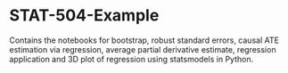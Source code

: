 # STAT-504-Example

Contains the notebooks for bootstrap, robust standard errors, causal ATE estimation via regression, average partial derivative estimate, regression application and 3D plot of regression using statsmodels in Python.
